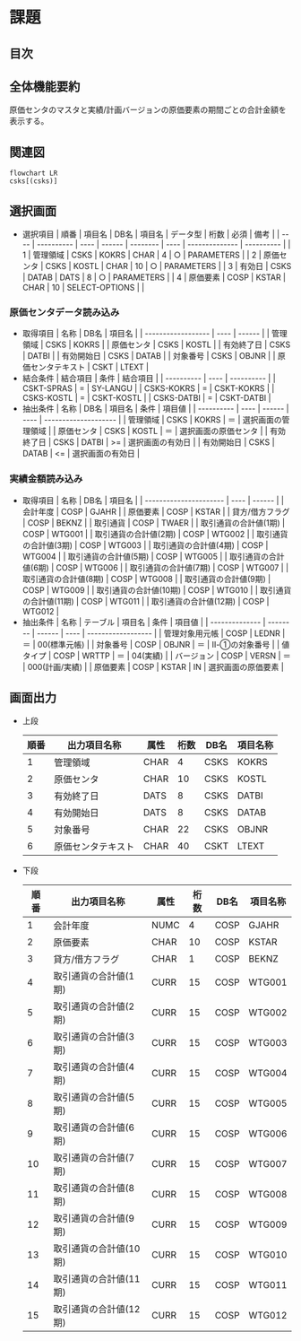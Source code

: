 # 課題

## 目次

## 全体機能要約

原価センタのマスタと実績/計画バージョンの原価要素の期間ごとの合計金額を表示する。

## 関連図

``` mermaid
flowchart LR
csks[(csks)]

```

## 選択画面

- 選択項目
  | 順番 | 項目名     | DB名 | 項目名 | データ型 | 桁数 | 必須           | 備考       |
  | ---- | ---------- | ---- | ------ | -------- | ---- | -------------- | ---------- |
  | 1    | 管理領域   | CSKS | KOKRS  | CHAR     | 4    | ○              | PARAMETERS |
  | 2    | 原価センタ | CSKS | KOSTL  | CHAR     | 10   | ○              | PARAMETERS |
  | 3    | 有効日     | CSKS | DATAB  | DATS     | 8    | ○              | PARAMETERS |
  | 4    | 原価要素   | COSP | KSTAR  | CHAR     | 10   | SELECT-OPTIONS |            |

### 原価センタデータ読み込み

- 取得項目
  | 名称               | DB名 | 項目名 |
  | ------------------ | ---- | ------ |
  | 管理領域           | CSKS | KOKRS  |
  | 原価センタ         | CSKS | KOSTL  |
  | 有効終了日         | CSKS | DATBI  |
  | 有効開始日         | CSKS | DATAB  |
  | 対象番号           | CSKS | OBJNR  |
  | 原価センタテキスト | CSKT | LTEXT  |
- 結合条件
  | 結合項目   | 条件 | 結合項目   |
  | ---------- | ---- | ---------- |
  | CSKT-SPRAS | =    | SY-LANGU   |
  | CSKS-KOKRS | =    | CSKT-KOKRS |
  | CSKS-KOSTL | =    | CSKT-KOSTL |
  | CSKS-DATBI | =    | CSKT-DATBI |
- 抽出条件
  | 名称       | DB名 | 項目名 | 条件 | 項目値               |
  | ---------- | ---- | ------ | ---- | -------------------- |
  | 管理領域   | CSKS | KOKRS  | ＝   | 選択画面の管理領域   |
  | 原価センタ | CSKS | KOSTL  | ＝   | 選択画面の原価センタ |
  | 有効終了日 | CSKS | DATBI  | >=   | 選択画面の有効日     |
  | 有効開始日 | CSKS | DATAB  | <=   | 選択画面の有効日     |

### 実績金額読み込み

- 取得項目
  | 名称                   | DB名 | 項目名 |
  | ---------------------- | ---- | ------ |
  | 会計年度               | COSP | GJAHR  |
  | 原価要素               | COSP | KSTAR  |
  | 貸方/借方フラグ        | COSP | BEKNZ  |
  | 取引通貨               | COSP | TWAER  |
  | 取引通貨の合計値(1期)  | COSP | WTG001 |
  | 取引通貨の合計値(2期)  | COSP | WTG002 |
  | 取引通貨の合計値(3期)  | COSP | WTG003 |
  | 取引通貨の合計値(4期)  | COSP | WTG004 |
  | 取引通貨の合計値(5期)  | COSP | WTG005 |
  | 取引通貨の合計値(6期)  | COSP | WTG006 |
  | 取引通貨の合計値(7期)  | COSP | WTG007 |
  | 取引通貨の合計値(8期)  | COSP | WTG008 |
  | 取引通貨の合計値(9期)  | COSP | WTG009 |
  | 取引通貨の合計値(10期) | COSP | WTG010 |
  | 取引通貨の合計値(11期) | COSP | WTG011 |
  | 取引通貨の合計値(12期) | COSP | WTG012 |
- 抽出条件
  | 名称           | テーブル | 項目名 | 条件 | 項目値             |
  | -------------- | -------- | ------ | ---- | ------------------ |
  | 管理対象用元帳 | COSP     | LEDNR  | ＝   | 00(標準元帳)       |
  | 対象番号       | COSP     | OBJNR  | ＝   | Ⅱ-①の対象番号      |
  | 値タイプ       | COSP     | WRTTP  | ＝   | 04(実績)           |
  | バージョン     | COSP     | VERSN  | ＝   | 000(計画/実績)     |
  | 原価要素       | COSP     | KSTAR  | IN   | 選択画面の原価要素 |

## 画面出力

- 上段
  <!-- 編集者へ：テーブルの要素の位置はは合わせても合わせなくてもいいよ -->
  | 順番 | 出力項目名称       | 属性 | 桁数 | DB名 | 項目名称 |
  | ---- | ------------------ | ---- | ---- | ---- | -------- |
  | 1    | 管理領域           | CHAR | 4    | CSKS | KOKRS    |
  | 2    | 原価センタ         | CHAR | 10   | CSKS | KOSTL    |
  | 3    | 有効終了日         | DATS | 8    | CSKS | DATBI    |
  | 4    | 有効開始日         | DATS | 8    | CSKS | DATAB    |
  | 5    | 対象番号           | CHAR | 22   | CSKS | OBJNR    |
  | 6    | 原価センタテキスト | CHAR | 40   | CSKT | LTEXT    |
- 下段
  <!-- 編集者へ：テーブルの要素の位置はは合わせても合わせなくてもいいよ -->
  | 順番 | 出力項目名称           | 属性 | 桁数 | DB名 | 項目名称 |
  | ---- | ---------------------- | ---- | ---- | ---- | -------- |
  | 1    | 会計年度               | NUMC | 4    | COSP | GJAHR    |
  | 2    | 原価要素               | CHAR | 10   | COSP | KSTAR    |
  | 3    | 貸方/借方フラグ        | CHAR | 1    | COSP | BEKNZ    |
  | 4    | 取引通貨の合計値(1期)  | CURR | 15   | COSP | WTG001   |
  | 5    | 取引通貨の合計値(2期)  | CURR | 15   | COSP | WTG002   |
  | 6    | 取引通貨の合計値(3期)  | CURR | 15   | COSP | WTG003   |
  | 7    | 取引通貨の合計値(4期)  | CURR | 15   | COSP | WTG004   |
  | 8    | 取引通貨の合計値(5期)  | CURR | 15   | COSP | WTG005   |
  | 9    | 取引通貨の合計値(6期)  | CURR | 15   | COSP | WTG006   |
  | 10   | 取引通貨の合計値(7期)  | CURR | 15   | COSP | WTG007   |
  | 11   | 取引通貨の合計値(8期)  | CURR | 15   | COSP | WTG008   |
  | 12   | 取引通貨の合計値(9期)  | CURR | 15   | COSP | WTG009   |
  | 13   | 取引通貨の合計値(10期) | CURR | 15   | COSP | WTG010   |
  | 14   | 取引通貨の合計値(11期) | CURR | 15   | COSP | WTG011   |
  | 15   | 取引通貨の合計値(12期) | CURR | 15   | COSP | WTG012   |
